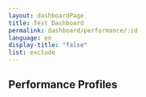 ```yaml
---
layout: dashboardPage
title: Test Dashboard
permalink: dashboard/performance/:id
language: en
display-title: "false"
list: exclude
---
```


## Performance Profiles